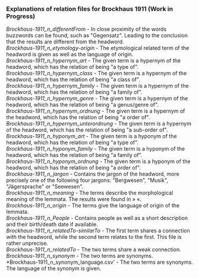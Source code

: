 ### Explanations of relation files for Brockhaus 1911 (Work in Progress)


*Brockhaus-1911_n_differentFrom* - In close proximity of the words buzzwords can be found, such as "Gegensatz". Leading to the conclusion that the results are different from the headword. </br>
*Brockhaus-1911_n_etymology-origin* - The etymological related term of the headword is given as well as the language of origin. </br>
*Brockhaus-1911_n_hypernym_art* - The given term is a hypernym of the headword, which has the relation of being "a type of". </br>
*Brockhaus-1911_n_hypernym_class* - The given term is a hypernym of the headword, which has the relation of being "a class of". </br>
*Brockhaus-1911_n_hypernym_family* - The given term is a hypernym of the headword, which has the relation of being "a family of". </br>
*Brockhaus-1911_n_hypernym_genre* - The given term is a hypernym of the headword, which has the relation of being "a genus/genre of". </br>
*Brockhaus-1911_n_hypernym_ordnung* - The given term is a hypernym of the headword, which has the relation of being "a order of". </br>
*Brockhaus-1911_n_hypernym_unterordnung* - The given term is a hypernym of the headword, which has the relation of being "a sub-order of". </br>
*Brockhaus-1911_n_hyponym_art* - The given term is a hyponym of the headword, which has the relation of being "a type of". </br>
*Brockhaus-1911_n_hyponym_family* - The given term is a hyponym of the headword, which has the relation of being "a family of". </br>
*Brockhaus-1911_n_hyponym_ordnung* - The given term is a hyponym of the headword, which has the relation of being "a order of". </br>
*Brockhaus-1911_n_jargon* - Contains the jargon of the headword, more precisely one of the following four jargons: "Bergwesen", "Musik", "Jägersprache" or "Seewesen". </br>
*Brockhaus-1911_n_meaning* - The terms describe the morphological meaning of the lemmata. The results were found in » «. </br>
*Brockhaus-1911_n_origin* - The terms give the language of origin of the lemmata. </br>
*Brockhaus-1911_n_People* - Contains people as well as a short description and their birth/death date if available.</br>
*Brockhaus-1911_n_relatedTo-similarTo* - The first term shares a connection with the headword, while the second term relates to the first. This file is rather unprecise. </br>
*Brockhaus-1911_n_relatedTo* - The two terms share a weak connection. </br>
*Brockhaus-1911_n_synonym* - The two terms are synonyms. </br>
*Brockhaus-1911_n_synonym_language.csv' - The two terms are synonyms. The language of the synonym is given. </br>
